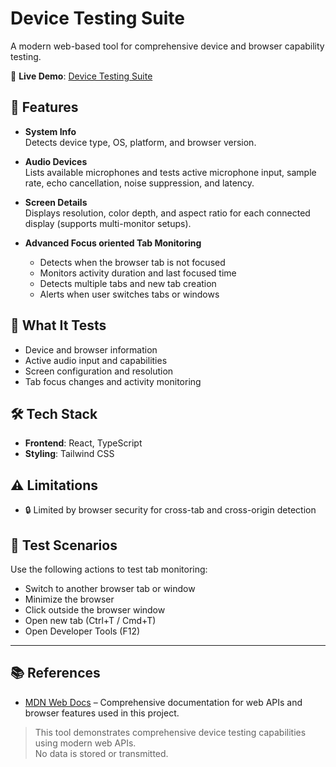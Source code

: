 # Device Testing Suite

A modern web-based tool for comprehensive device and browser capability testing.

🔗 **Live Demo**: [Device Testing Suite](h)

## 🚀 Features

- **System Info**  
  Detects device type, OS, platform, and browser version.

- **Audio Devices**  
  Lists available microphones and tests active microphone input, sample rate, echo cancellation, noise suppression, and latency.

- **Screen Details**  
  Displays resolution, color depth, and aspect ratio for each connected display (supports multi-monitor setups).

- **Advanced Focus oriented Tab Monitoring**  
  - Detects when the browser tab is not focused
  - Monitors activity duration and last focused time
  - Detects multiple tabs and new tab creation
  - Alerts when user switches tabs or windows

## 🧪 What It Tests

- Device and browser information
- Active audio input and capabilities
- Screen configuration and resolution
- Tab focus changes and activity monitoring

## 🛠 Tech Stack

- **Frontend**: React, TypeScript
- **Styling**: Tailwind CSS

## ⚠️ Limitations

- 🔒 Limited by browser security for cross-tab and cross-origin detection

## 📂 Test Scenarios

Use the following actions to test tab monitoring:

- Switch to another browser tab or window
- Minimize the browser
- Click outside the browser window
- Open new tab (Ctrl+T / Cmd+T)
- Open Developer Tools (F12)

---

## 📚 References

- [MDN Web Docs](https://developer.mozilla.org/) – Comprehensive documentation for web APIs and browser features used in this project.


> This tool demonstrates comprehensive device testing capabilities using modern web APIs.  
> No data is stored or transmitted.
